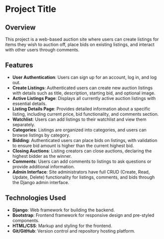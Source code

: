 # Project Title

## Overview
This project is a web-based auction site where users can create listings for items they wish to auction off, place bids on existing listings, and interact with other users through comments. 

## Features
- **User Authentication**: Users can sign up for an account, log in, and log out.
- **Create Listings**: Authenticated users can create new auction listings with details such as title, description, starting bid, and optional image.
- **Active Listings Page**: Displays all currently active auction listings with essential details.
- **Listing Details Page**: Provides detailed information about a specific listing, including current price, bid functionality, and comments section.
- **Watchlist**: Users can add listings to their watchlist and view them separately.
- **Categories**: Listings are organized into categories, and users can browse listings by category.
- **Bidding**: Authenticated users can place bids on listings, with validation to ensure bid amount is higher than the current highest bid.
- **Closing Auctions**: Listing creators can close auctions, declaring the highest bidder as the winner.
- **Comments**: Users can add comments to listings to ask questions or provide additional information.
- **Admin Interface**: Site administrators have full CRUD (Create, Read, Update, Delete) functionality for listings, comments, and bids through the Django admin interface.

## Technologies Used
- **Django**: Web framework for building the backend.
- **Bootstrap**: Frontend framework for responsive design and pre-styled components.
- **HTML/CSS**: Markup and styling for the frontend.
- **Git/GitHub**: Version control and repository hosting platform.

